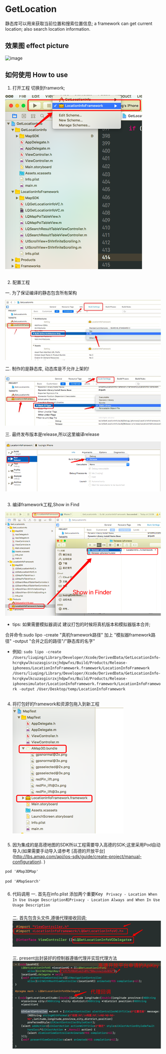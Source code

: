 # GetLocation
静态库可以用来获取当前位置和搜索位置信息;
a framework can get current location; also search location information.


## 效果图 effect picture
![image](https://github.com/liuqing520it/GetLocation/raw/master/images/getposition.gif)

## 如何使用 How to use

1. 打开工程 切换到framwork;

![image](https://github.com/liuqing520it/GetLocation/raw/master/images/WX20171216-224718.png)
##
2. 配置工程

一. 为了保证编译的静态包含所有架构

![image](https://github.com/liuqing520it/GetLocation/raw/master/images/5946F42A.png)

二. 制作的是静态库, 动态库是不允许上架的!

![image](https://github.com/liuqing520it/GetLocation/raw/master/images/BC98F35A.png)

三. 最终发布版本是release,所以这里编译release

![image](https://github.com/liuqing520it/GetLocation/raw/master/images/WX20171216-230645.png)
##
3. 编译framework工程,Show in Find

![image](https://github.com/liuqing520it/GetLocation/raw/master/images/WX20171216-231038.png)

* tips: 如果需要模拟器调试 建议打包的时候将真机版本和模拟器版本合并;

合并命令:sudo lipo -create "真机framework路径" 加上 "模拟器framework路径"  -output "合并之后的路径"/"静态库的名字"
* 例如: ```sudo lipo -create /Users/liuqing/Library/Developer/Xcode/DerivedData/GetLocationInfo-hcrqkywlkcuzasgisrzxjhdpwfxs/Build/Products/Release-iphoneos/LocationInfoFramework.framework/LocationInfoFramework /Users/liuqing/Library/Developer/Xcode/DerivedData/GetLocationInfo-hcrqkywlkcuzasgisrzxjhdpwfxs/Build/Products/Release-iphonesimulator/LocationInfoFramework.framework/LocationInfoFramework -output /User/Desktop/temp/LocationInfoFramework ```

##
4. 将打包好的framework和资源包拖入到新工程
![image](https://github.com/liuqing520it/GetLocation/raw/master/images/WX20171217-221359.png)
###
5. 因为集成的是高德地图的SDK所以工程需要导入高德的SDK;这里采用Pod自动导入(如果需要手动导入请参考 [高德的开放平台] (http://lbs.amap.com/api/ios-sdk/guide/create-project/manual-configuration). )
```
pod 'AMap3DMap'

pod 'AMapSearch'
```
###
6. 代码调用
    一. 首先在info.plist 添加两个重要Key ``` Privacy - Location When In Use Usage Description和Privacy - Location Always and When In Use Usage Description```
    ###
    二. 首先包含头文件,遵循代理接收回调;
   ![image](https://github.com/liuqing520it/GetLocation/raw/master/images/WX20171217-222933.png)
   ###
   三. present出封装好的控制器遵循代理并实现代理方法
    ![image](https://github.com/liuqing520it/GetLocation/raw/master/images/WX20171217-223402.png)
    ###
    



